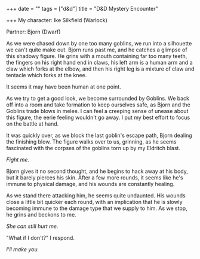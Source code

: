 +++
date = ""
tags = ["d&d"]
title = "D&D Mystery Encounter"

+++
My character: Ike Silkfield (Warlock)

Partner: Bjorn (Dwarf)

As we were chased down by one too many goblins, we run into a silhouette we can't quite make out. Bjorn runs past me, and he catches a glimpse of this shadowy figure. He grins with a mouth containing far too many teeth, the fingers on his right hand end in claws, his left arm is a human arm and a claw which forks at the elbow, and then his right leg is a mixture of claw and tentacle which forks at the knee.

It seems it may have been human at one point.

As we try to get a good look, we become surrounded by Goblins. We back off into a room and take formation to keep ourselves safe, as Bjorn and the Goblins trade blows in melee. I can feel a creeping sense of unease about this figure, the eerie feeling wouldn't go away. I put my best effort to focus on the battle at hand.

It was quickly over, as we block the last goblin's escape path, Bjorn dealing the finishing blow. The figure walks over to us, grinning, as he seems fascinated with the corpses of the goblins torn up by my Eldritch blast.

_Fight me._

Bjorn gives it no second thought, and he begins to hack away at his body, but it barely pierces his skin. After a few more rounds, it seems like he's immune to physical damage, and his wounds are constantly healing.

As we stand there attacking him, he seems quite undaunted. His wounds close a little bit quicker each round, with an implication that he is slowly becoming immune to the damage type that we supply to him. As we stop, he grins and beckons to me.

_She can still hurt me._

"What if I don't?" I respond.

_I'll make you._